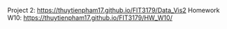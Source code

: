 Project 2: https://thuytienpham17.github.io/FIT3179/Data_Vis2
Homework W10: https://thuytienpham17.github.io/FIT3179/HW_W10/
